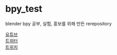 # bpy_test

blender bpy 공부, 실험, 홍보를 위해 만든 rerepository  

[유튜브](https://www.youtube.com/channel/UCF35YDD1J2_6X9Qw2W9wsDQ)  
[트위터](https://twitter.com/hooha1207)  
[트위치](https://www.twitch.tv/hooha1207)  
